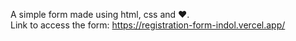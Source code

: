 A simple form made using html, css and ♥.  
Link to access the form: https://registration-form-indol.vercel.app/
